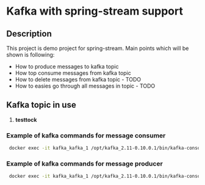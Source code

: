 # Kafka with spring-stream support

## Description

This project is demo project for spring-stream.
Main points which will be shown is following:

- How to produce messages to kafka topic
- How top consume messages from kafka topic
- How to delete messages from kafka topic - TODO
- How to easies go through all messages in topic - TODO

## Kafka topic in use

1. **testtock**

### Example of kafka commands for message consumer
 
 ```bash
  docker exec -it kafka_kafka_1 /opt/kafka_2.11-0.10.0.1/bin/kafka-console-consumer.sh --topic=test --zookeeper zookeeper:2181 --prop --key.separator=: --prop --print.key=true --from-beginning
 ```
 
 ### Example of kafka commands for message producer
  
  ```bash
   docker exec -it kafka_kafka_1 /opt/kafka_2.11-0.10.0.1/bin/kafka-console-producer.sh --topic=test --broker-list localhost:9092 --prop --key.separator=: --prop --parse.key=true
  ```
